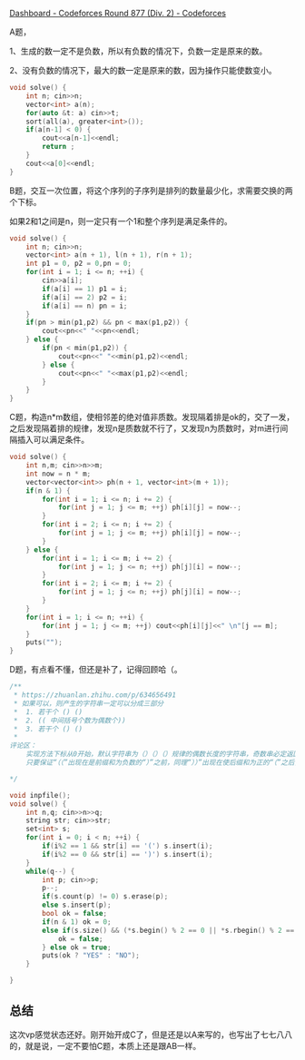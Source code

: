 [Dashboard - Codeforces Round 877 (Div. 2) - Codeforces](https://codeforces.com/contest/1838)

A题，

1、生成的数一定不是负数，所以有负数的情况下，负数一定是原来的数。

2、没有负数的情况下，最大的数一定是原来的数，因为操作只能使数变小。

```cpp
void solve() {
    int n; cin>>n;
    vector<int> a(n);
    for(auto &t: a) cin>>t;
    sort(all(a), greater<int>());
    if(a[n-1] < 0) {
        cout<<a[n-1]<<endl;
        return ;
    }
    cout<<a[0]<<endl;
}
```



B题，交互一次位置，将这个序列的子序列是排列的数量最少化，求需要交换的两个下标。

如果2和1之间是n，则一定只有一个1和整个序列是满足条件的。

```cpp
void solve() {
    int n; cin>>n;
    vector<int> a(n + 1), l(n + 1), r(n + 1);
    int p1 = 0, p2 = 0,pn = 0;
    for(int i = 1; i <= n; ++i) {
        cin>>a[i];
        if(a[i] == 1) p1 = i;
        if(a[i] == 2) p2 = i;
        if(a[i] == n) pn = i;
    }
    if(pn > min(p1,p2) && pn < max(p1,p2)) {
        cout<<pn<<" "<<pn<<endl;
    } else {
        if(pn < min(p1,p2)) {
            cout<<pn<<" "<<min(p1,p2)<<endl;
        } else {
            cout<<pn<<" "<<max(p1,p2)<<endl;
        }
    }
}
```

C题，构造n*m数组，使相邻差的绝对值非质数。发现隔着排是ok的，交了一发，之后发现隔着排的规律，发现n是质数就不行了，又发现n为质数时，对m进行间隔插入可以满足条件。

```cpp
void solve() {
    int n,m; cin>>n>>m;
    int now = n * m;
    vector<vector<int>> ph(n + 1, vector<int>(m + 1));
    if(n & 1) {
        for(int i = 1; i <= n; i += 2) {
            for(int j = 1; j <= m; ++j) ph[i][j] = now--;
        }
        for(int i = 2; i <= n; i += 2) {
            for(int j = 1; j <= m; ++j) ph[i][j] = now--;
        } 
    } else {
        for(int i = 1; i <= m; i += 2) {
            for(int j = 1; j <= n; ++j) ph[j][i] = now--;
        }
        for(int i = 2; i <= m; i += 2) {
            for(int j = 1; j <= n; ++j) ph[j][i] = now--;
        }
    }
    for(int i = 1; i <= n; ++i) {
        for(int j = 1; j <= m; ++j) cout<<ph[i][j]<<" \n"[j == m];
    }
    puts("");
}
```

D题，有点看不懂，但还是补了，记得回顾哈（。

```cpp
/**
 * https://zhuanlan.zhihu.com/p/634656491
 * 如果可以，则产生的字符串一定可以分成三部分
 *  1. 若干个 () ()
 *  2. (( 中间括号个数为偶数个))
 *  3. 若干个 () ()
 * 
评论区：
    实现方法下标从0开始，默认字符串为（）（）（）规律的偶数长度的字符串，奇数串必定返回No不讨论。即偶数位是“（”奇数位是“）”。
    只要保证“（（”出现在是前缀和为负数的“）”之前，同理“））”出现在使后缀和为正的“（”之后，必定有解。代码中st.size()!=0&&(*st.begin()%2==0||*st.rbegin()%2==1)实现了这个判断。

*/

void inpfile();
void solve() {
    int n,q; cin>>n>>q;
    string str; cin>>str;
    set<int> s;
    for(int i = 0; i < n; ++i) {
        if(i%2 == 1 && str[i] == '(') s.insert(i);
        if(i%2 == 0 && str[i] == ')') s.insert(i);
    }
    while(q--) {
        int p; cin>>p;
        p--;
        if(s.count(p) != 0) s.erase(p);
        else s.insert(p);
        bool ok = false;
        if(n & 1) ok = 0;
        else if(s.size() && (*s.begin() % 2 == 0 || *s.rbegin() % 2 == 1)) {
            ok = false;
        } else ok = true;
        puts(ok ? "YES" : "NO");
    }

}
```



## 总结

这次vp感觉状态还好。刚开始开成C了，但是还是以A来写的，也写出了七七八八的，就是说，一定不要怕C题，本质上还是跟AB一样。



